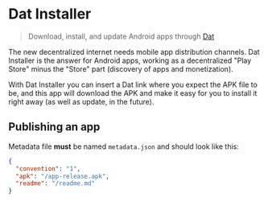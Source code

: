 # Dat Installer

> Download, install, and update Android apps through [Dat](https://datproject.org/)

The new decentralized internet needs mobile app distribution channels. Dat Installer is the answer for Android apps, working as a decentralized "Play Store" minus the "Store" part (discovery of apps and monetization).

With Dat Installer you can insert a Dat link where you expect the APK file to be, and this app will download the APK and make it easy for you to install it right away (as well as update, in the future).

##

## Publishing an app

Metadata file **must** be named `metadata.json` and should look like this:

```json
{
  "convention": "1",
  "apk": "/app-release.apk",
  "readme": "/readme.md"
}
```
